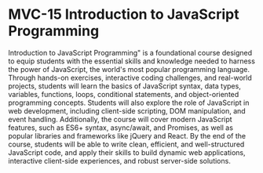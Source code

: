 # MVC-15 Introduction to JavaScript Programming
Introduction to JavaScript Programming" is a foundational course designed to equip students with the essential skills and knowledge needed to harness the power of JavaScript, the world's most popular programming language. Through hands-on exercises, interactive coding challenges, and real-world projects, students will learn the basics of JavaScript syntax, data types, variables, functions, loops, conditional statements, and object-oriented programming concepts. Students will also explore the role of JavaScript in web development, including client-side scripting, DOM manipulation, and event handling. Additionally, the course will cover modern JavaScript features, such as ES6+ syntax, async/await, and Promises, as well as popular libraries and frameworks like jQuery and React. By the end of the course, students will be able to write clean, efficient, and well-structured JavaScript code, and apply their skills to build dynamic web applications, interactive client-side experiences, and robust server-side solutions.

